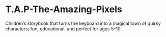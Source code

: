 # T.A.P-The-Amazing-Pixels
Children’s storybook that turns the keyboard into a magical town of quirky characters; fun, educational, and perfect for ages 5–10.

